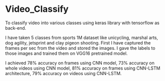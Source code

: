 # Video_Classify
To classify video into various classes using keras library with tensorflow as back-end.

I have taken 5 classes from sports 1M dataset like unicycling, marshal arts, dog agility, jetsprint and clay pigeon shooting. First I have captured the frames per sec from the video and stored the images. I gave the labels to those images and trained them on VGG16 pretrained model. 

I achieved 78% accuracy on frames using CNN model, 73% accuracy on whole videos using CNN model, 81% accuracy on frames using CNN-LSTM architecture, 79% accuracy on videos using CNN-LSTM.

